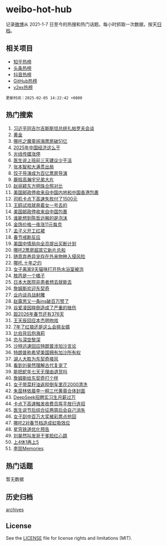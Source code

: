 # weibo-hot-hub

记录[微博](https://www.weibo.com)从 2021-1-7 日至今的热搜和热门话题。每小时抓取一次数据，按天[归档](archives)。

## 相关项目

- [知乎热榜](https://github.com/lonnyzhang423/zhihu-hot-hub)
- [头条热榜](https://github.com/lonnyzhang423/toutiao-hot-hub)
- [抖音热榜](https://github.com/lonnyzhang423/douyin-hot-hub)
- [GitHub热榜](https://github.com/lonnyzhang423/github-hot-hub)
- [v2ex热榜](https://github.com/lonnyzhang423/v2ex-hot-hub)


`更新时间：2025-02-05 14:22:42 +0800`

## 热门搜索

1. [习近平同吉尔吉斯斯坦总统扎帕罗夫会谈](https://m.weibo.cn/search?containerid=100103type%3D1%26t%3D10%26q%3D%23%E4%B9%A0%E8%BF%91%E5%B9%B3%E5%90%8C%E5%90%89%E5%B0%94%E5%90%89%E6%96%AF%E6%96%AF%E5%9D%A6%E6%80%BB%E7%BB%9F%E6%89%8E%E5%B8%95%E7%BD%97%E5%A4%AB%E4%BC%9A%E8%B0%88%23&stream_entry_id=51&isnewpage=1&extparam=seat%3D1%26pos%3D0%26q%3D%2523%25E4%25B9%25A0%25E8%25BF%2591%25E5%25B9%25B3%25E5%2590%258C%25E5%2590%2589%25E5%25B0%2594%25E5%2590%2589%25E6%2596%25AF%25E6%2596%25AF%25E5%259D%25A6%25E6%2580%25BB%25E7%25BB%259F%25E6%2589%258E%25E5%25B8%2595%25E7%25BD%2597%25E5%25A4%25AB%25E4%25BC%259A%25E8%25B0%2588%2523%26stream_entry_id%3D51%26c_type%3D51%26filter_type%3Drealtimehot%26cate%3D10103%26dgr%3D0%26display_time%3D1738736560%26pre_seqid%3D17387365606390113578073)
1. [黄金](https://m.weibo.cn/search?containerid=100103type%3D1%26t%3D10%26q%3D%E9%BB%84%E9%87%91&stream_entry_id=31&isnewpage=1&extparam=seat%3D1%26pos%3D0%26q%3D%25E9%25BB%2584%25E9%2587%2591%26dgr%3D0%26c_type%3D31%26cate%3D5001%26stream_entry_id%3D31%26realpos%3D1%26lcate%3D5001%26band_rank%3D1%26filter_type%3Drealtimehot%26flag%3D16%26display_time%3D1738736560%26pre_seqid%3D17387365606390113578073)
1. [哪吒之魔童闹海票房破51亿](https://m.weibo.cn/search?containerid=100103type%3D1%26t%3D10%26q%3D%23%E5%93%AA%E5%90%92%E4%B9%8B%E9%AD%94%E7%AB%A5%E9%97%B9%E6%B5%B7%E7%A5%A8%E6%88%BF%E7%A0%B451%E4%BA%BF%23&stream_entry_id=31&isnewpage=1&extparam=seat%3D1%26pos%3D1%26q%3D%2523%25E5%2593%25AA%25E5%2590%2592%25E4%25B9%258B%25E9%25AD%2594%25E7%25AB%25A5%25E9%2597%25B9%25E6%25B5%25B7%25E7%25A5%25A8%25E6%2588%25BF%25E7%25A0%25B451%25E4%25BA%25BF%2523%26dgr%3D0%26c_type%3D31%26cate%3D5001%26stream_entry_id%3D31%26realpos%3D2%26lcate%3D5001%26band_rank%3D2%26filter_type%3Drealtimehot%26flag%3D0%26display_time%3D1738736560%26pre_seqid%3D17387365606390113578073)
1. [2025年中国经济这么干](https://m.weibo.cn/search?containerid=100103type%3D1%26t%3D10%26q%3D%232025%E5%B9%B4%E4%B8%AD%E5%9B%BD%E7%BB%8F%E6%B5%8E%E8%BF%99%E4%B9%88%E5%B9%B2%23&stream_entry_id=31&isnewpage=1&extparam=seat%3D1%26pos%3D2%26q%3D%25232025%25E5%25B9%25B4%25E4%25B8%25AD%25E5%259B%25BD%25E7%25BB%258F%25E6%25B5%258E%25E8%25BF%2599%25E4%25B9%2588%25E5%25B9%25B2%2523%26dgr%3D0%26c_type%3D31%26cate%3D5001%26stream_entry_id%3D31%26realpos%3D3%26lcate%3D5001%26band_rank%3D3%26filter_type%3Drealtimehot%26flag%3D0%26display_time%3D1738736560%26pre_seqid%3D17387365606390113578073)
1. [光线传媒涨停](https://m.weibo.cn/search?containerid=100103type%3D1%26t%3D10%26q%3D%23%E5%85%89%E7%BA%BF%E4%BC%A0%E5%AA%92%E6%B6%A8%E5%81%9C%23&stream_entry_id=31&isnewpage=1&extparam=seat%3D1%26pos%3D3%26q%3D%2523%25E5%2585%2589%25E7%25BA%25BF%25E4%25BC%25A0%25E5%25AA%2592%25E6%25B6%25A8%25E5%2581%259C%2523%26dgr%3D0%26c_type%3D31%26cate%3D5001%26stream_entry_id%3D31%26realpos%3D4%26lcate%3D5001%26band_rank%3D4%26filter_type%3Drealtimehot%26flag%3D1%26display_time%3D1738736560%26pre_seqid%3D17387365606390113578073)
1. [医生说上班前三天建议少干活](https://m.weibo.cn/search?containerid=100103type%3D1%26t%3D10%26q%3D%23%E5%8C%BB%E7%94%9F%E8%AF%B4%E4%B8%8A%E7%8F%AD%E5%89%8D%E4%B8%89%E5%A4%A9%E5%BB%BA%E8%AE%AE%E5%B0%91%E5%B9%B2%E6%B4%BB%23&stream_entry_id=31&isnewpage=1&extparam=seat%3D1%26pos%3D4%26q%3D%2523%25E5%258C%25BB%25E7%2594%259F%25E8%25AF%25B4%25E4%25B8%258A%25E7%258F%25AD%25E5%2589%258D%25E4%25B8%2589%25E5%25A4%25A9%25E5%25BB%25BA%25E8%25AE%25AE%25E5%25B0%2591%25E5%25B9%25B2%25E6%25B4%25BB%2523%26dgr%3D0%26c_type%3D31%26cate%3D5001%26stream_entry_id%3D31%26realpos%3D5%26lcate%3D5001%26band_rank%3D5%26filter_type%3Drealtimehot%26flag%3D1%26display_time%3D1738736560%26pre_seqid%3D17387365606390113578073)
1. [张本智和大满贯出局](https://m.weibo.cn/search?containerid=100103type%3D1%26t%3D10%26q%3D%E5%BC%A0%E6%9C%AC%E6%99%BA%E5%92%8C%E5%A4%A7%E6%BB%A1%E8%B4%AF%E5%87%BA%E5%B1%80&stream_entry_id=31&isnewpage=1&extparam=seat%3D1%26pos%3D5%26q%3D%25E5%25BC%25A0%25E6%259C%25AC%25E6%2599%25BA%25E5%2592%258C%25E5%25A4%25A7%25E6%25BB%25A1%25E8%25B4%25AF%25E5%2587%25BA%25E5%25B1%2580%26dgr%3D0%26c_type%3D31%26cate%3D5001%26stream_entry_id%3D31%26realpos%3D6%26lcate%3D5001%26band_rank%3D6%26filter_type%3Drealtimehot%26flag%3D1%26display_time%3D1738736560%26pre_seqid%3D17387365606390113578073)
1. [饺子导演成为百亿票房导演](https://m.weibo.cn/search?containerid=100103type%3D1%26t%3D10%26q%3D%23%E9%A5%BA%E5%AD%90%E5%AF%BC%E6%BC%94%E6%88%90%E4%B8%BA%E7%99%BE%E4%BA%BF%E7%A5%A8%E6%88%BF%E5%AF%BC%E6%BC%94%23&stream_entry_id=31&isnewpage=1&extparam=seat%3D1%26pos%3D6%26q%3D%2523%25E9%25A5%25BA%25E5%25AD%2590%25E5%25AF%25BC%25E6%25BC%2594%25E6%2588%2590%25E4%25B8%25BA%25E7%2599%25BE%25E4%25BA%25BF%25E7%25A5%25A8%25E6%2588%25BF%25E5%25AF%25BC%25E6%25BC%2594%2523%26dgr%3D0%26c_type%3D31%26cate%3D5001%26stream_entry_id%3D31%26realpos%3D7%26lcate%3D5001%26band_rank%3D7%26filter_type%3Drealtimehot%26flag%3D0%26display_time%3D1738736560%26pre_seqid%3D17387365606390113578073)
1. [鹿晗高瀚宇兄弟大片](https://m.weibo.cn/search?containerid=100103type%3D1%26t%3D10%26q%3D%23%E9%B9%BF%E6%99%97%E9%AB%98%E7%80%9A%E5%AE%87%E5%85%84%E5%BC%9F%E5%A4%A7%E7%89%87%23&stream_entry_id=31&isnewpage=1&extparam=seat%3D1%26pos%3D7%26q%3D%2523%25E9%25B9%25BF%25E6%2599%2597%25E9%25AB%2598%25E7%2580%259A%25E5%25AE%2587%25E5%2585%2584%25E5%25BC%259F%25E5%25A4%25A7%25E7%2589%2587%2523%26dgr%3D0%26c_type%3D31%26cate%3D5001%26stream_entry_id%3D31%26realpos%3D8%26lcate%3D5001%26band_rank%3D8%26filter_type%3Drealtimehot%26flag%3D1%26display_time%3D1738736560%26pre_seqid%3D17387365606390113578073)
1. [赵丽颖东方明珠合照对比](https://m.weibo.cn/search?containerid=100103type%3D1%26t%3D10%26q%3D%23%E8%B5%B5%E4%B8%BD%E9%A2%96%E4%B8%9C%E6%96%B9%E6%98%8E%E7%8F%A0%E5%90%88%E7%85%A7%E5%AF%B9%E6%AF%94%23&stream_entry_id=31&isnewpage=1&extparam=seat%3D1%26pos%3D8%26q%3D%2523%25E8%25B5%25B5%25E4%25B8%25BD%25E9%25A2%2596%25E4%25B8%259C%25E6%2596%25B9%25E6%2598%258E%25E7%258F%25A0%25E5%2590%2588%25E7%2585%25A7%25E5%25AF%25B9%25E6%25AF%2594%2523%26dgr%3D0%26c_type%3D31%26cate%3D5001%26stream_entry_id%3D31%26realpos%3D9%26lcate%3D5001%26band_rank%3D9%26filter_type%3Drealtimehot%26flag%3D0%26display_time%3D1738736560%26pre_seqid%3D17387365606390113578073)
1. [美国邮政停收来自中国内地和中国香港包裹](https://m.weibo.cn/search?containerid=100103type%3D1%26t%3D10%26q%3D%23%E7%BE%8E%E5%9B%BD%E9%82%AE%E6%94%BF%E5%81%9C%E6%94%B6%E6%9D%A5%E8%87%AA%E4%B8%AD%E5%9B%BD%E5%86%85%E5%9C%B0%E5%92%8C%E4%B8%AD%E5%9B%BD%E9%A6%99%E6%B8%AF%E5%8C%85%E8%A3%B9%23&stream_entry_id=31&isnewpage=1&extparam=seat%3D1%26pos%3D9%26q%3D%2523%25E7%25BE%258E%25E5%259B%25BD%25E9%2582%25AE%25E6%2594%25BF%25E5%2581%259C%25E6%2594%25B6%25E6%259D%25A5%25E8%2587%25AA%25E4%25B8%25AD%25E5%259B%25BD%25E5%2586%2585%25E5%259C%25B0%25E5%2592%258C%25E4%25B8%25AD%25E5%259B%25BD%25E9%25A6%2599%25E6%25B8%25AF%25E5%258C%2585%25E8%25A3%25B9%2523%26dgr%3D0%26c_type%3D31%26cate%3D5001%26stream_entry_id%3D31%26realpos%3D10%26lcate%3D5001%26band_rank%3D10%26filter_type%3Drealtimehot%26flag%3D1%26display_time%3D1738736560%26pre_seqid%3D17387365606390113578073)
1. [司机卡点下高速失败付了1500元](https://m.weibo.cn/search?containerid=100103type%3D1%26t%3D10%26q%3D%23%E5%8F%B8%E6%9C%BA%E5%8D%A1%E7%82%B9%E4%B8%8B%E9%AB%98%E9%80%9F%E5%A4%B1%E8%B4%A5%E4%BB%98%E4%BA%861500%E5%85%83%23&stream_entry_id=31&isnewpage=1&extparam=seat%3D1%26pos%3D10%26q%3D%2523%25E5%258F%25B8%25E6%259C%25BA%25E5%258D%25A1%25E7%2582%25B9%25E4%25B8%258B%25E9%25AB%2598%25E9%2580%259F%25E5%25A4%25B1%25E8%25B4%25A5%25E4%25BB%2598%25E4%25BA%25861500%25E5%2585%2583%2523%26dgr%3D0%26c_type%3D31%26cate%3D5001%26stream_entry_id%3D31%26realpos%3D11%26lcate%3D5001%26band_rank%3D11%26filter_type%3Drealtimehot%26flag%3D1%26display_time%3D1738736560%26pre_seqid%3D17387365606390113578073)
1. [王鸥试戏就奔着女一号去的](https://m.weibo.cn/search?containerid=100103type%3D1%26t%3D10%26q%3D%E7%8E%8B%E9%B8%A5%E8%AF%95%E6%88%8F%E5%B0%B1%E5%A5%94%E7%9D%80%E5%A5%B3%E4%B8%80%E5%8F%B7%E5%8E%BB%E7%9A%84&stream_entry_id=31&isnewpage=1&extparam=seat%3D1%26pos%3D11%26q%3D%25E7%258E%258B%25E9%25B8%25A5%25E8%25AF%2595%25E6%2588%258F%25E5%25B0%25B1%25E5%25A5%2594%25E7%259D%2580%25E5%25A5%25B3%25E4%25B8%2580%25E5%258F%25B7%25E5%258E%25BB%25E7%259A%2584%26dgr%3D0%26c_type%3D31%26cate%3D5001%26stream_entry_id%3D31%26realpos%3D12%26lcate%3D5001%26band_rank%3D12%26filter_type%3Drealtimehot%26flag%3D1%26display_time%3D1738736560%26pre_seqid%3D17387365606390113578073)
1. [美国邮政停收来自中国包裹](https://m.weibo.cn/search?containerid=100103type%3D1%26t%3D10%26q%3D%23%E7%BE%8E%E5%9B%BD%E9%82%AE%E6%94%BF%E5%81%9C%E6%94%B6%E6%9D%A5%E8%87%AA%E4%B8%AD%E5%9B%BD%E5%8C%85%E8%A3%B9%23&stream_entry_id=31&isnewpage=1&extparam=seat%3D1%26pos%3D12%26q%3D%2523%25E7%25BE%258E%25E5%259B%25BD%25E9%2582%25AE%25E6%2594%25BF%25E5%2581%259C%25E6%2594%25B6%25E6%259D%25A5%25E8%2587%25AA%25E4%25B8%25AD%25E5%259B%25BD%25E5%258C%2585%25E8%25A3%25B9%2523%26dgr%3D0%26c_type%3D31%26cate%3D5001%26stream_entry_id%3D31%26realpos%3D13%26lcate%3D5001%26band_rank%3D13%26filter_type%3Drealtimehot%26flag%3D1%26display_time%3D1738736560%26pre_seqid%3D17387365606390113578073)
1. [谁能想到陈哲远搬的是泡沫](https://m.weibo.cn/search?containerid=100103type%3D1%26t%3D10%26q%3D%E8%B0%81%E8%83%BD%E6%83%B3%E5%88%B0%E9%99%88%E5%93%B2%E8%BF%9C%E6%90%AC%E7%9A%84%E6%98%AF%E6%B3%A1%E6%B2%AB&stream_entry_id=31&isnewpage=1&extparam=seat%3D1%26pos%3D13%26q%3D%25E8%25B0%2581%25E8%2583%25BD%25E6%2583%25B3%25E5%2588%25B0%25E9%2599%2588%25E5%2593%25B2%25E8%25BF%259C%25E6%2590%25AC%25E7%259A%2584%25E6%2598%25AF%25E6%25B3%25A1%25E6%25B2%25AB%26dgr%3D0%26c_type%3D31%26cate%3D5001%26stream_entry_id%3D31%26realpos%3D14%26lcate%3D5001%26band_rank%3D14%26filter_type%3Drealtimehot%26flag%3D0%26display_time%3D1738736560%26pre_seqid%3D17387365606390113578073)
1. [金饰价格一夜涨11元每克](https://m.weibo.cn/search?containerid=100103type%3D1%26t%3D10%26q%3D%23%E9%87%91%E9%A5%B0%E4%BB%B7%E6%A0%BC%E4%B8%80%E5%A4%9C%E6%B6%A811%E5%85%83%E6%AF%8F%E5%85%8B%23&stream_entry_id=31&isnewpage=1&extparam=seat%3D1%26pos%3D14%26q%3D%2523%25E9%2587%2591%25E9%25A5%25B0%25E4%25BB%25B7%25E6%25A0%25BC%25E4%25B8%2580%25E5%25A4%259C%25E6%25B6%25A811%25E5%2585%2583%25E6%25AF%258F%25E5%2585%258B%2523%26dgr%3D0%26c_type%3D31%26cate%3D5001%26stream_entry_id%3D31%26realpos%3D15%26lcate%3D5001%26band_rank%3D15%26filter_type%3Drealtimehot%26flag%3D0%26display_time%3D1738736560%26pre_seqid%3D17387365606390113578073)
1. [孟子义开工红裙](https://m.weibo.cn/search?containerid=100103type%3D1%26t%3D10%26q%3D%23%E5%AD%9F%E5%AD%90%E4%B9%89%E5%BC%80%E5%B7%A5%E7%BA%A2%E8%A3%99%23&stream_entry_id=31&isnewpage=1&extparam=seat%3D1%26pos%3D15%26q%3D%2523%25E5%25AD%259F%25E5%25AD%2590%25E4%25B9%2589%25E5%25BC%2580%25E5%25B7%25A5%25E7%25BA%25A2%25E8%25A3%2599%2523%26dgr%3D0%26c_type%3D31%26cate%3D5001%26stream_entry_id%3D31%26realpos%3D16%26lcate%3D5001%26band_rank%3D16%26filter_type%3Drealtimehot%26flag%3D1%26display_time%3D1738736560%26pre_seqid%3D17387365606390113578073)
1. [春节戒断反应](https://m.weibo.cn/search?containerid=100103type%3D1%26t%3D10%26q%3D%E6%98%A5%E8%8A%82%E6%88%92%E6%96%AD%E5%8F%8D%E5%BA%94&stream_entry_id=31&isnewpage=1&extparam=seat%3D1%26pos%3D16%26q%3D%25E6%2598%25A5%25E8%258A%2582%25E6%2588%2592%25E6%2596%25AD%25E5%258F%258D%25E5%25BA%2594%26dgr%3D0%26c_type%3D31%26cate%3D5001%26stream_entry_id%3D31%26realpos%3D17%26lcate%3D5001%26band_rank%3D17%26filter_type%3Drealtimehot%26flag%3D0%26display_time%3D1738736560%26pre_seqid%3D17387365606390113578073)
1. [美国中情局向全员提出买断计划](https://m.weibo.cn/search?containerid=100103type%3D1%26t%3D10%26q%3D%23%E7%BE%8E%E5%9B%BD%E4%B8%AD%E6%83%85%E5%B1%80%E5%90%91%E5%85%A8%E5%91%98%E6%8F%90%E5%87%BA%E4%B9%B0%E6%96%AD%E8%AE%A1%E5%88%92%23&stream_entry_id=31&isnewpage=1&extparam=seat%3D1%26pos%3D17%26q%3D%2523%25E7%25BE%258E%25E5%259B%25BD%25E4%25B8%25AD%25E6%2583%2585%25E5%25B1%2580%25E5%2590%2591%25E5%2585%25A8%25E5%2591%2598%25E6%258F%2590%25E5%2587%25BA%25E4%25B9%25B0%25E6%2596%25AD%25E8%25AE%25A1%25E5%2588%2592%2523%26dgr%3D0%26c_type%3D31%26cate%3D5001%26stream_entry_id%3D31%26realpos%3D18%26lcate%3D5001%26band_rank%3D18%26filter_type%3Drealtimehot%26flag%3D0%26display_time%3D1738736560%26pre_seqid%3D17387365606390113578073)
1. [哪吒2票房超其它新片总和](https://m.weibo.cn/search?containerid=100103type%3D1%26t%3D10%26q%3D%23%E5%93%AA%E5%90%922%E7%A5%A8%E6%88%BF%E8%B6%85%E5%85%B6%E5%AE%83%E6%96%B0%E7%89%87%E6%80%BB%E5%92%8C%23&stream_entry_id=31&isnewpage=1&extparam=seat%3D1%26pos%3D18%26q%3D%2523%25E5%2593%25AA%25E5%2590%25922%25E7%25A5%25A8%25E6%2588%25BF%25E8%25B6%2585%25E5%2585%25B6%25E5%25AE%2583%25E6%2596%25B0%25E7%2589%2587%25E6%2580%25BB%25E5%2592%258C%2523%26dgr%3D0%26c_type%3D31%26cate%3D5001%26stream_entry_id%3D31%26realpos%3D19%26lcate%3D5001%26band_rank%3D19%26filter_type%3Drealtimehot%26flag%3D0%26display_time%3D1738736560%26pre_seqid%3D17387365606390113578073)
1. [随意弃养异宠存在外来物种入侵风险](https://m.weibo.cn/search?containerid=100103type%3D1%26t%3D10%26q%3D%23%E9%9A%8F%E6%84%8F%E5%BC%83%E5%85%BB%E5%BC%82%E5%AE%A0%E5%AD%98%E5%9C%A8%E5%A4%96%E6%9D%A5%E7%89%A9%E7%A7%8D%E5%85%A5%E4%BE%B5%E9%A3%8E%E9%99%A9%23&stream_entry_id=31&isnewpage=1&extparam=seat%3D1%26pos%3D19%26q%3D%2523%25E9%259A%258F%25E6%2584%258F%25E5%25BC%2583%25E5%2585%25BB%25E5%25BC%2582%25E5%25AE%25A0%25E5%25AD%2598%25E5%259C%25A8%25E5%25A4%2596%25E6%259D%25A5%25E7%2589%25A9%25E7%25A7%258D%25E5%2585%25A5%25E4%25BE%25B5%25E9%25A3%258E%25E9%2599%25A9%2523%26dgr%3D0%26c_type%3D31%26cate%3D5001%26stream_entry_id%3D31%26realpos%3D20%26lcate%3D5001%26band_rank%3D20%26filter_type%3Drealtimehot%26flag%3D1%26display_time%3D1738736560%26pre_seqid%3D17387365606390113578073)
1. [哪吒 十年之约](https://m.weibo.cn/search?containerid=100103type%3D1%26t%3D10%26q%3D%E5%93%AA%E5%90%92+%E5%8D%81%E5%B9%B4%E4%B9%8B%E7%BA%A6&stream_entry_id=31&isnewpage=1&extparam=seat%3D1%26pos%3D20%26q%3D%25E5%2593%25AA%25E5%2590%2592%2520%25E5%258D%2581%25E5%25B9%25B4%25E4%25B9%258B%25E7%25BA%25A6%26dgr%3D0%26c_type%3D31%26cate%3D5001%26stream_entry_id%3D31%26realpos%3D21%26lcate%3D5001%26band_rank%3D21%26filter_type%3Drealtimehot%26flag%3D1%26display_time%3D1738736560%26pre_seqid%3D17387365606390113578073)
1. [女子离家9天猫咪打开热水浴室被泡](https://m.weibo.cn/search?containerid=100103type%3D1%26t%3D10%26q%3D%23%E5%A5%B3%E5%AD%90%E7%A6%BB%E5%AE%B69%E5%A4%A9%E7%8C%AB%E5%92%AA%E6%89%93%E5%BC%80%E7%83%AD%E6%B0%B4%E6%B5%B4%E5%AE%A4%E8%A2%AB%E6%B3%A1%23&stream_entry_id=31&isnewpage=1&extparam=seat%3D1%26pos%3D21%26q%3D%2523%25E5%25A5%25B3%25E5%25AD%2590%25E7%25A6%25BB%25E5%25AE%25B69%25E5%25A4%25A9%25E7%258C%25AB%25E5%2592%25AA%25E6%2589%2593%25E5%25BC%2580%25E7%2583%25AD%25E6%25B0%25B4%25E6%25B5%25B4%25E5%25AE%25A4%25E8%25A2%25AB%25E6%25B3%25A1%2523%26dgr%3D0%26c_type%3D31%26cate%3D5001%26stream_entry_id%3D31%26realpos%3D22%26lcate%3D5001%26band_rank%3D22%26filter_type%3Drealtimehot%26flag%3D1%26display_time%3D1738736560%26pre_seqid%3D17387365606390113578073)
1. [敖丙是一个橘子](https://m.weibo.cn/search?containerid=100103type%3D1%26t%3D10%26q%3D%E6%95%96%E4%B8%99%E6%98%AF%E4%B8%80%E4%B8%AA%E6%A9%98%E5%AD%90&stream_entry_id=31&isnewpage=1&extparam=seat%3D1%26pos%3D22%26q%3D%25E6%2595%2596%25E4%25B8%2599%25E6%2598%25AF%25E4%25B8%2580%25E4%25B8%25AA%25E6%25A9%2598%25E5%25AD%2590%26dgr%3D0%26c_type%3D31%26cate%3D5001%26stream_entry_id%3D31%26realpos%3D23%26lcate%3D5001%26band_rank%3D23%26filter_type%3Drealtimehot%26flag%3D0%26display_time%3D1738736560%26pre_seqid%3D17387365606390113578073)
1. [日本大医院非患者想去就能去](https://m.weibo.cn/search?containerid=100103type%3D1%26t%3D10%26q%3D%23%E6%97%A5%E6%9C%AC%E5%A4%A7%E5%8C%BB%E9%99%A2%E9%9D%9E%E6%82%A3%E8%80%85%E6%83%B3%E5%8E%BB%E5%B0%B1%E8%83%BD%E5%8E%BB%23&stream_entry_id=31&isnewpage=1&extparam=seat%3D1%26pos%3D23%26q%3D%2523%25E6%2597%25A5%25E6%259C%25AC%25E5%25A4%25A7%25E5%258C%25BB%25E9%2599%25A2%25E9%259D%259E%25E6%2582%25A3%25E8%2580%2585%25E6%2583%25B3%25E5%258E%25BB%25E5%25B0%25B1%25E8%2583%25BD%25E5%258E%25BB%2523%26dgr%3D0%26c_type%3D31%26cate%3D5001%26stream_entry_id%3D31%26realpos%3D24%26lcate%3D5001%26band_rank%3D24%26filter_type%3Drealtimehot%26flag%3D0%26display_time%3D1738736560%26pre_seqid%3D17387365606390113578073)
1. [詹姆斯欢迎东契奇](https://m.weibo.cn/search?containerid=100103type%3D1%26t%3D10%26q%3D%23%E8%A9%B9%E5%A7%86%E6%96%AF%E6%AC%A2%E8%BF%8E%E4%B8%9C%E5%A5%91%E5%A5%87%23&stream_entry_id=31&isnewpage=1&extparam=seat%3D1%26pos%3D24%26q%3D%2523%25E8%25A9%25B9%25E5%25A7%2586%25E6%2596%25AF%25E6%25AC%25A2%25E8%25BF%258E%25E4%25B8%259C%25E5%25A5%2591%25E5%25A5%2587%2523%26dgr%3D0%26c_type%3D31%26cate%3D5001%26stream_entry_id%3D31%26realpos%3D25%26lcate%3D5001%26band_rank%3D25%26filter_type%3Drealtimehot%26flag%3D1%26display_time%3D1738736560%26pre_seqid%3D17387365606390113578073)
1. [业内谈肖战射雕](https://m.weibo.cn/search?containerid=100103type%3D1%26t%3D10%26q%3D%23%E4%B8%9A%E5%86%85%E8%B0%88%E8%82%96%E6%88%98%E5%B0%84%E9%9B%95%23&stream_entry_id=31&isnewpage=1&extparam=seat%3D1%26pos%3D25%26q%3D%2523%25E4%25B8%259A%25E5%2586%2585%25E8%25B0%2588%25E8%2582%2596%25E6%2588%2598%25E5%25B0%2584%25E9%259B%2595%2523%26dgr%3D0%26c_type%3D31%26cate%3D5001%26stream_entry_id%3D31%26realpos%3D26%26lcate%3D5001%26band_rank%3D26%26filter_type%3Drealtimehot%26flag%3D0%26display_time%3D1738736560%26pre_seqid%3D17387365606390113578073)
1. [赵露思又一条ins破百万赞了](https://m.weibo.cn/search?containerid=100103type%3D1%26t%3D10%26q%3D%23%E8%B5%B5%E9%9C%B2%E6%80%9D%E5%8F%88%E4%B8%80%E6%9D%A1ins%E7%A0%B4%E7%99%BE%E4%B8%87%E8%B5%9E%E4%BA%86%23&stream_entry_id=31&isnewpage=1&extparam=seat%3D1%26pos%3D26%26q%3D%2523%25E8%25B5%25B5%25E9%259C%25B2%25E6%2580%259D%25E5%258F%2588%25E4%25B8%2580%25E6%259D%25A1ins%25E7%25A0%25B4%25E7%2599%25BE%25E4%25B8%2587%25E8%25B5%259E%25E4%25BA%2586%2523%26dgr%3D0%26c_type%3D31%26cate%3D5001%26stream_entry_id%3D31%26realpos%3D27%26lcate%3D5001%26band_rank%3D27%26filter_type%3Drealtimehot%26flag%3D0%26display_time%3D1738736560%26pre_seqid%3D17387365606390113578073)
1. [谷爱凌因摔倒造成了严重的挫伤](https://m.weibo.cn/search?containerid=100103type%3D1%26t%3D10%26q%3D%23%E8%B0%B7%E7%88%B1%E5%87%8C%E5%9B%A0%E6%91%94%E5%80%92%E9%80%A0%E6%88%90%E4%BA%86%E4%B8%A5%E9%87%8D%E7%9A%84%E6%8C%AB%E4%BC%A4%23&stream_entry_id=31&isnewpage=1&extparam=seat%3D1%26pos%3D27%26q%3D%2523%25E8%25B0%25B7%25E7%2588%25B1%25E5%2587%258C%25E5%259B%25A0%25E6%2591%2594%25E5%2580%2592%25E9%2580%25A0%25E6%2588%2590%25E4%25BA%2586%25E4%25B8%25A5%25E9%2587%258D%25E7%259A%2584%25E6%258C%25AB%25E4%25BC%25A4%2523%26dgr%3D0%26c_type%3D31%26cate%3D5001%26stream_entry_id%3D31%26realpos%3D28%26lcate%3D5001%26band_rank%3D28%26filter_type%3Drealtimehot%26flag%3D1%26display_time%3D1738736560%26pre_seqid%3D17387365606390113578073)
1. [距2026年春节还有376天](https://m.weibo.cn/search?containerid=100103type%3D1%26t%3D10%26q%3D%23%E8%B7%9D2026%E5%B9%B4%E6%98%A5%E8%8A%82%E8%BF%98%E6%9C%89376%E5%A4%A9%23&stream_entry_id=31&isnewpage=1&extparam=seat%3D1%26pos%3D28%26q%3D%2523%25E8%25B7%259D2026%25E5%25B9%25B4%25E6%2598%25A5%25E8%258A%2582%25E8%25BF%2598%25E6%259C%2589376%25E5%25A4%25A9%2523%26dgr%3D0%26c_type%3D31%26cate%3D5001%26stream_entry_id%3D31%26realpos%3D29%26lcate%3D5001%26band_rank%3D29%26filter_type%3Drealtimehot%26flag%3D0%26display_time%3D1738736560%26pre_seqid%3D17387365606390113578073)
1. [王天辰回应本杰明吻戏](https://m.weibo.cn/search?containerid=100103type%3D1%26t%3D10%26q%3D%E7%8E%8B%E5%A4%A9%E8%BE%B0%E5%9B%9E%E5%BA%94%E6%9C%AC%E6%9D%B0%E6%98%8E%E5%90%BB%E6%88%8F&stream_entry_id=31&isnewpage=1&extparam=seat%3D1%26pos%3D29%26q%3D%25E7%258E%258B%25E5%25A4%25A9%25E8%25BE%25B0%25E5%259B%259E%25E5%25BA%2594%25E6%259C%25AC%25E6%259D%25B0%25E6%2598%258E%25E5%2590%25BB%25E6%2588%258F%26dgr%3D0%26c_type%3D31%26cate%3D5001%26stream_entry_id%3D31%26realpos%3D30%26lcate%3D5001%26band_rank%3D30%26filter_type%3Drealtimehot%26flag%3D1%26display_time%3D1738736560%26pre_seqid%3D17387365606390113578073)
1. [7年了红狼还是这么会挑女婿](https://m.weibo.cn/search?containerid=100103type%3D1%26t%3D10%26q%3D7%E5%B9%B4%E4%BA%86%E7%BA%A2%E7%8B%BC%E8%BF%98%E6%98%AF%E8%BF%99%E4%B9%88%E4%BC%9A%E6%8C%91%E5%A5%B3%E5%A9%BF&stream_entry_id=31&isnewpage=1&extparam=seat%3D1%26pos%3D30%26q%3D7%25E5%25B9%25B4%25E4%25BA%2586%25E7%25BA%25A2%25E7%258B%25BC%25E8%25BF%2598%25E6%2598%25AF%25E8%25BF%2599%25E4%25B9%2588%25E4%25BC%259A%25E6%258C%2591%25E5%25A5%25B3%25E5%25A9%25BF%26dgr%3D0%26c_type%3D31%26cate%3D5001%26stream_entry_id%3D31%26realpos%3D31%26lcate%3D5001%26band_rank%3D31%26filter_type%3Drealtimehot%26flag%3D1%26display_time%3D1738736560%26pre_seqid%3D17387365606390113578073)
1. [比伯背后抱海莉](https://m.weibo.cn/search?containerid=100103type%3D1%26t%3D10%26q%3D%23%E6%AF%94%E4%BC%AF%E8%83%8C%E5%90%8E%E6%8A%B1%E6%B5%B7%E8%8E%89%23&stream_entry_id=31&isnewpage=1&extparam=seat%3D1%26pos%3D31%26q%3D%2523%25E6%25AF%2594%25E4%25BC%25AF%25E8%2583%258C%25E5%2590%258E%25E6%258A%25B1%25E6%25B5%25B7%25E8%258E%2589%2523%26dgr%3D0%26c_type%3D31%26cate%3D5001%26stream_entry_id%3D31%26realpos%3D32%26lcate%3D5001%26band_rank%3D32%26filter_type%3Drealtimehot%26flag%3D1%26display_time%3D1738736560%26pre_seqid%3D17387365606390113578073)
1. [恋与深空黎深](https://m.weibo.cn/search?containerid=100103type%3D1%26t%3D10%26q%3D%E6%81%8B%E4%B8%8E%E6%B7%B1%E7%A9%BA%E9%BB%8E%E6%B7%B1&stream_entry_id=31&isnewpage=1&extparam=seat%3D1%26pos%3D32%26q%3D%25E6%2581%258B%25E4%25B8%258E%25E6%25B7%25B1%25E7%25A9%25BA%25E9%25BB%258E%25E6%25B7%25B1%26dgr%3D0%26c_type%3D31%26cate%3D5001%26stream_entry_id%3D31%26realpos%3D33%26lcate%3D5001%26band_rank%3D33%26filter_type%3Drealtimehot%26flag%3D1%26display_time%3D1738736560%26pre_seqid%3D17387365606390113578073)
1. [沙特迅速回应特朗普涉加沙言论](https://m.weibo.cn/search?containerid=100103type%3D1%26t%3D10%26q%3D%23%E6%B2%99%E7%89%B9%E8%BF%85%E9%80%9F%E5%9B%9E%E5%BA%94%E7%89%B9%E6%9C%97%E6%99%AE%E6%B6%89%E5%8A%A0%E6%B2%99%E8%A8%80%E8%AE%BA%23&stream_entry_id=31&isnewpage=1&extparam=seat%3D1%26pos%3D33%26q%3D%2523%25E6%25B2%2599%25E7%2589%25B9%25E8%25BF%2585%25E9%2580%259F%25E5%259B%259E%25E5%25BA%2594%25E7%2589%25B9%25E6%259C%2597%25E6%2599%25AE%25E6%25B6%2589%25E5%258A%25A0%25E6%25B2%2599%25E8%25A8%2580%25E8%25AE%25BA%2523%26dgr%3D0%26c_type%3D31%26cate%3D5001%26stream_entry_id%3D31%26realpos%3D34%26lcate%3D5001%26band_rank%3D34%26filter_type%3Drealtimehot%26flag%3D1%26display_time%3D1738736560%26pre_seqid%3D17387365606390113578073)
1. [特朗普称希望美国拥有加沙所有权](https://m.weibo.cn/search?containerid=100103type%3D1%26t%3D10%26q%3D%23%E7%89%B9%E6%9C%97%E6%99%AE%E7%A7%B0%E5%B8%8C%E6%9C%9B%E7%BE%8E%E5%9B%BD%E6%8B%A5%E6%9C%89%E5%8A%A0%E6%B2%99%E6%89%80%E6%9C%89%E6%9D%83%23&stream_entry_id=31&isnewpage=1&extparam=seat%3D1%26pos%3D34%26q%3D%2523%25E7%2589%25B9%25E6%259C%2597%25E6%2599%25AE%25E7%25A7%25B0%25E5%25B8%258C%25E6%259C%259B%25E7%25BE%258E%25E5%259B%25BD%25E6%258B%25A5%25E6%259C%2589%25E5%258A%25A0%25E6%25B2%2599%25E6%2589%2580%25E6%259C%2589%25E6%259D%2583%2523%26dgr%3D0%26c_type%3D31%26cate%3D5001%26stream_entry_id%3D31%26realpos%3D35%26lcate%3D5001%26band_rank%3D35%26filter_type%3Drealtimehot%26flag%3D0%26display_time%3D1738736560%26pre_seqid%3D17387365606390113578073)
1. [湖人大胜为东契奇接风](https://m.weibo.cn/search?containerid=100103type%3D1%26t%3D10%26q%3D%23%E6%B9%96%E4%BA%BA%E5%A4%A7%E8%83%9C%E4%B8%BA%E4%B8%9C%E5%A5%91%E5%A5%87%E6%8E%A5%E9%A3%8E%23&stream_entry_id=31&isnewpage=1&extparam=seat%3D1%26pos%3D35%26q%3D%2523%25E6%25B9%2596%25E4%25BA%25BA%25E5%25A4%25A7%25E8%2583%259C%25E4%25B8%25BA%25E4%25B8%259C%25E5%25A5%2591%25E5%25A5%2587%25E6%258E%25A5%25E9%25A3%258E%2523%26dgr%3D0%26c_type%3D31%26cate%3D5001%26stream_entry_id%3D31%26realpos%3D36%26lcate%3D5001%26band_rank%3D36%26filter_type%3Drealtimehot%26flag%3D1%26display_time%3D1738736560%26pre_seqid%3D17387365606390113578073)
1. [看到刘昊然理解古代复宠了](https://m.weibo.cn/search?containerid=100103type%3D1%26t%3D10%26q%3D%E7%9C%8B%E5%88%B0%E5%88%98%E6%98%8A%E7%84%B6%E7%90%86%E8%A7%A3%E5%8F%A4%E4%BB%A3%E5%A4%8D%E5%AE%A0%E4%BA%86&stream_entry_id=31&isnewpage=1&extparam=seat%3D1%26pos%3D36%26q%3D%25E7%259C%258B%25E5%2588%25B0%25E5%2588%2598%25E6%2598%258A%25E7%2584%25B6%25E7%2590%2586%25E8%25A7%25A3%25E5%258F%25A4%25E4%25BB%25A3%25E5%25A4%258D%25E5%25AE%25A0%25E4%25BA%2586%26dgr%3D0%26c_type%3D31%26cate%3D5001%26stream_entry_id%3D31%26realpos%3D37%26lcate%3D5001%26band_rank%3D37%26filter_type%3Drealtimehot%26flag%3D0%26display_time%3D1738736560%26pre_seqid%3D17387365606390113578073)
1. [能把蛇年七天无理由退货吗](https://m.weibo.cn/search?containerid=100103type%3D1%26t%3D10%26q%3D%23%E8%83%BD%E6%8A%8A%E8%9B%87%E5%B9%B4%E4%B8%83%E5%A4%A9%E6%97%A0%E7%90%86%E7%94%B1%E9%80%80%E8%B4%A7%E5%90%97%23&stream_entry_id=31&isnewpage=1&extparam=seat%3D1%26pos%3D37%26q%3D%2523%25E8%2583%25BD%25E6%258A%258A%25E8%259B%2587%25E5%25B9%25B4%25E4%25B8%2583%25E5%25A4%25A9%25E6%2597%25A0%25E7%2590%2586%25E7%2594%25B1%25E9%2580%2580%25E8%25B4%25A7%25E5%2590%2597%2523%26dgr%3D0%26c_type%3D31%26cate%3D5001%26stream_entry_id%3D31%26realpos%3D38%26lcate%3D5001%26band_rank%3D38%26filter_type%3Drealtimehot%26flag%3D0%26display_time%3D1738736560%26pre_seqid%3D17387365606390113578073)
1. [詹姆斯给东契奇打个样](https://m.weibo.cn/search?containerid=100103type%3D1%26t%3D10%26q%3D%23%E8%A9%B9%E5%A7%86%E6%96%AF%E7%BB%99%E4%B8%9C%E5%A5%91%E5%A5%87%E6%89%93%E4%B8%AA%E6%A0%B7%23&stream_entry_id=31&isnewpage=1&extparam=seat%3D1%26pos%3D38%26q%3D%2523%25E8%25A9%25B9%25E5%25A7%2586%25E6%2596%25AF%25E7%25BB%2599%25E4%25B8%259C%25E5%25A5%2591%25E5%25A5%2587%25E6%2589%2593%25E4%25B8%25AA%25E6%25A0%25B7%2523%26dgr%3D0%26c_type%3D31%26cate%3D5001%26stream_entry_id%3D31%26realpos%3D39%26lcate%3D5001%26band_rank%3D39%26filter_type%3Drealtimehot%26flag%3D1%26display_time%3D1738736560%26pre_seqid%3D17387365606390113578073)
1. [女子带菜籽油返程倒车里花2000清洗](https://m.weibo.cn/search?containerid=100103type%3D1%26t%3D10%26q%3D%23%E5%A5%B3%E5%AD%90%E5%B8%A6%E8%8F%9C%E7%B1%BD%E6%B2%B9%E8%BF%94%E7%A8%8B%E5%80%92%E8%BD%A6%E9%87%8C%E8%8A%B12000%E6%B8%85%E6%B4%97%23&stream_entry_id=31&isnewpage=1&extparam=seat%3D1%26pos%3D39%26q%3D%2523%25E5%25A5%25B3%25E5%25AD%2590%25E5%25B8%25A6%25E8%258F%259C%25E7%25B1%25BD%25E6%25B2%25B9%25E8%25BF%2594%25E7%25A8%258B%25E5%2580%2592%25E8%25BD%25A6%25E9%2587%258C%25E8%258A%25B12000%25E6%25B8%2585%25E6%25B4%2597%2523%26dgr%3D0%26c_type%3D31%26cate%3D5001%26stream_entry_id%3D31%26realpos%3D40%26lcate%3D5001%26band_rank%3D40%26filter_type%3Drealtimehot%26flag%3D1%26display_time%3D1738736560%26pre_seqid%3D17387365606390113578073)
1. [朱茵林依晨李一桐三代黄蓉合体封面](https://m.weibo.cn/search?containerid=100103type%3D1%26t%3D10%26q%3D%23%E6%9C%B1%E8%8C%B5%E6%9E%97%E4%BE%9D%E6%99%A8%E6%9D%8E%E4%B8%80%E6%A1%90%E4%B8%89%E4%BB%A3%E9%BB%84%E8%93%89%E5%90%88%E4%BD%93%E5%B0%81%E9%9D%A2%23&stream_entry_id=31&isnewpage=1&extparam=seat%3D1%26pos%3D40%26q%3D%2523%25E6%259C%25B1%25E8%258C%25B5%25E6%259E%2597%25E4%25BE%259D%25E6%2599%25A8%25E6%259D%258E%25E4%25B8%2580%25E6%25A1%2590%25E4%25B8%2589%25E4%25BB%25A3%25E9%25BB%2584%25E8%2593%2589%25E5%2590%2588%25E4%25BD%2593%25E5%25B0%2581%25E9%259D%25A2%2523%26dgr%3D0%26c_type%3D31%26cate%3D5001%26stream_entry_id%3D31%26realpos%3D41%26lcate%3D5001%26band_rank%3D41%26filter_type%3Drealtimehot%26flag%3D0%26display_time%3D1738736560%26pre_seqid%3D17387365606390113578073)
1. [DeepSeek招聘实习生月薪过万](https://m.weibo.cn/search?containerid=100103type%3D1%26t%3D10%26q%3D%23DeepSeek%E6%8B%9B%E8%81%98%E5%AE%9E%E4%B9%A0%E7%94%9F%E6%9C%88%E8%96%AA%E8%BF%87%E4%B8%87%23&stream_entry_id=31&isnewpage=1&extparam=seat%3D1%26pos%3D41%26q%3D%2523DeepSeek%25E6%258B%259B%25E8%2581%2598%25E5%25AE%259E%25E4%25B9%25A0%25E7%2594%259F%25E6%259C%2588%25E8%2596%25AA%25E8%25BF%2587%25E4%25B8%2587%2523%26dgr%3D0%26c_type%3D31%26cate%3D5001%26stream_entry_id%3D31%26realpos%3D42%26lcate%3D5001%26band_rank%3D42%26filter_type%3Drealtimehot%26flag%3D0%26display_time%3D1738736560%26pre_seqid%3D17387365606390113578073)
1. [卡点下高速触发收费员挥手放行连招](https://m.weibo.cn/search?containerid=100103type%3D1%26t%3D10%26q%3D%23%E5%8D%A1%E7%82%B9%E4%B8%8B%E9%AB%98%E9%80%9F%E8%A7%A6%E5%8F%91%E6%94%B6%E8%B4%B9%E5%91%98%E6%8C%A5%E6%89%8B%E6%94%BE%E8%A1%8C%E8%BF%9E%E6%8B%9B%23&stream_entry_id=31&isnewpage=1&extparam=seat%3D1%26pos%3D42%26q%3D%2523%25E5%258D%25A1%25E7%2582%25B9%25E4%25B8%258B%25E9%25AB%2598%25E9%2580%259F%25E8%25A7%25A6%25E5%258F%2591%25E6%2594%25B6%25E8%25B4%25B9%25E5%2591%2598%25E6%258C%25A5%25E6%2589%258B%25E6%2594%25BE%25E8%25A1%258C%25E8%25BF%259E%25E6%258B%259B%2523%26dgr%3D0%26c_type%3D31%26cate%3D5001%26stream_entry_id%3D31%26realpos%3D43%26lcate%3D5001%26band_rank%3D43%26filter_type%3Drealtimehot%26flag%3D1%26display_time%3D1738736560%26pre_seqid%3D17387365606390113578073)
1. [医生说节后综合征两周后会自己消失](https://m.weibo.cn/search?containerid=100103type%3D1%26t%3D10%26q%3D%23%E5%8C%BB%E7%94%9F%E8%AF%B4%E8%8A%82%E5%90%8E%E7%BB%BC%E5%90%88%E5%BE%81%E4%B8%A4%E5%91%A8%E5%90%8E%E4%BC%9A%E8%87%AA%E5%B7%B1%E6%B6%88%E5%A4%B1%23&stream_entry_id=31&isnewpage=1&extparam=seat%3D1%26pos%3D43%26q%3D%2523%25E5%258C%25BB%25E7%2594%259F%25E8%25AF%25B4%25E8%258A%2582%25E5%2590%258E%25E7%25BB%25BC%25E5%2590%2588%25E5%25BE%2581%25E4%25B8%25A4%25E5%2591%25A8%25E5%2590%258E%25E4%25BC%259A%25E8%2587%25AA%25E5%25B7%25B1%25E6%25B6%2588%25E5%25A4%25B1%2523%26dgr%3D0%26c_type%3D31%26cate%3D5001%26stream_entry_id%3D31%26realpos%3D44%26lcate%3D5001%26band_rank%3D44%26filter_type%3Drealtimehot%26flag%3D1%26display_time%3D1738736560%26pre_seqid%3D17387365606390113578073)
1. [女子刮中百万大奖被彩票点抢回](https://m.weibo.cn/search?containerid=100103type%3D1%26t%3D10%26q%3D%23%E5%A5%B3%E5%AD%90%E5%88%AE%E4%B8%AD%E7%99%BE%E4%B8%87%E5%A4%A7%E5%A5%96%E8%A2%AB%E5%BD%A9%E7%A5%A8%E7%82%B9%E6%8A%A2%E5%9B%9E%23&stream_entry_id=31&isnewpage=1&extparam=seat%3D1%26pos%3D44%26q%3D%2523%25E5%25A5%25B3%25E5%25AD%2590%25E5%2588%25AE%25E4%25B8%25AD%25E7%2599%25BE%25E4%25B8%2587%25E5%25A4%25A7%25E5%25A5%2596%25E8%25A2%25AB%25E5%25BD%25A9%25E7%25A5%25A8%25E7%2582%25B9%25E6%258A%25A2%25E5%259B%259E%2523%26dgr%3D0%26c_type%3D31%26cate%3D5001%26stream_entry_id%3D31%26realpos%3D45%26lcate%3D5001%26band_rank%3D45%26filter_type%3Drealtimehot%26flag%3D0%26display_time%3D1738736560%26pre_seqid%3D17387365606390113578073)
1. [哪吒2对春节档造成虹吸效应](https://m.weibo.cn/search?containerid=100103type%3D1%26t%3D10%26q%3D%23%E5%93%AA%E5%90%922%E5%AF%B9%E6%98%A5%E8%8A%82%E6%A1%A3%E9%80%A0%E6%88%90%E8%99%B9%E5%90%B8%E6%95%88%E5%BA%94%23&stream_entry_id=31&isnewpage=1&extparam=seat%3D1%26pos%3D45%26q%3D%2523%25E5%2593%25AA%25E5%2590%25922%25E5%25AF%25B9%25E6%2598%25A5%25E8%258A%2582%25E6%25A1%25A3%25E9%2580%25A0%25E6%2588%2590%25E8%2599%25B9%25E5%2590%25B8%25E6%2595%2588%25E5%25BA%2594%2523%26dgr%3D0%26c_type%3D31%26cate%3D5001%26stream_entry_id%3D31%26realpos%3D46%26lcate%3D5001%26band_rank%3D46%26filter_type%3Drealtimehot%26flag%3D1%26display_time%3D1738736560%26pre_seqid%3D17387365606390113578073)
1. [星穹铁道优化预告](https://m.weibo.cn/search?containerid=100103type%3D1%26t%3D10%26q%3D%E6%98%9F%E7%A9%B9%E9%93%81%E9%81%93%E4%BC%98%E5%8C%96%E9%A2%84%E5%91%8A&stream_entry_id=31&isnewpage=1&extparam=seat%3D1%26pos%3D46%26q%3D%25E6%2598%259F%25E7%25A9%25B9%25E9%2593%2581%25E9%2581%2593%25E4%25BC%2598%25E5%258C%2596%25E9%25A2%2584%25E5%2591%258A%26dgr%3D0%26c_type%3D31%26cate%3D5001%26stream_entry_id%3D31%26realpos%3D47%26lcate%3D5001%26band_rank%3D47%26filter_type%3Drealtimehot%26flag%3D1%26display_time%3D1738736560%26pre_seqid%3D17387365606390113578073)
1. [刘昊然叫发哥干爹脸红心跳](https://m.weibo.cn/search?containerid=100103type%3D1%26t%3D10%26q%3D%E5%88%98%E6%98%8A%E7%84%B6%E5%8F%AB%E5%8F%91%E5%93%A5%E5%B9%B2%E7%88%B9%E8%84%B8%E7%BA%A2%E5%BF%83%E8%B7%B3&stream_entry_id=31&isnewpage=1&extparam=seat%3D1%26pos%3D47%26q%3D%25E5%2588%2598%25E6%2598%258A%25E7%2584%25B6%25E5%258F%25AB%25E5%258F%2591%25E5%2593%25A5%25E5%25B9%25B2%25E7%2588%25B9%25E8%2584%25B8%25E7%25BA%25A2%25E5%25BF%2583%25E8%25B7%25B3%26dgr%3D0%26c_type%3D31%26cate%3D5001%26stream_entry_id%3D31%26realpos%3D48%26lcate%3D5001%26band_rank%3D48%26filter_type%3Drealtimehot%26flag%3D1%26display_time%3D1738736560%26pre_seqid%3D17387365606390113578073)
1. [上4休1再上5](https://m.weibo.cn/search?containerid=100103type%3D1%26t%3D10%26q%3D%23%E4%B8%8A4%E4%BC%911%E5%86%8D%E4%B8%8A5%23&stream_entry_id=31&isnewpage=1&extparam=seat%3D1%26pos%3D48%26q%3D%2523%25E4%25B8%258A4%25E4%25BC%25911%25E5%2586%258D%25E4%25B8%258A5%2523%26dgr%3D0%26c_type%3D31%26cate%3D5001%26stream_entry_id%3D31%26realpos%3D49%26lcate%3D5001%26band_rank%3D49%26filter_type%3Drealtimehot%26flag%3D0%26display_time%3D1738736560%26pre_seqid%3D17387365606390113578073)
1. [李现Memories](https://m.weibo.cn/search?containerid=100103type%3D1%26t%3D10%26q%3D%23%E6%9D%8E%E7%8E%B0Memories%23&stream_entry_id=31&isnewpage=1&extparam=seat%3D1%26pos%3D49%26q%3D%2523%25E6%259D%258E%25E7%258E%25B0Memories%2523%26dgr%3D0%26c_type%3D31%26cate%3D5001%26stream_entry_id%3D31%26realpos%3D50%26lcate%3D5001%26band_rank%3D50%26filter_type%3Drealtimehot%26flag%3D1%26display_time%3D1738736560%26pre_seqid%3D17387365606390113578073)

## 热门话题

暂无数据

## 历史归档

[archives](archives)

## License

See the [LICENSE](LICENSE) file for license rights and limitations (MIT).
